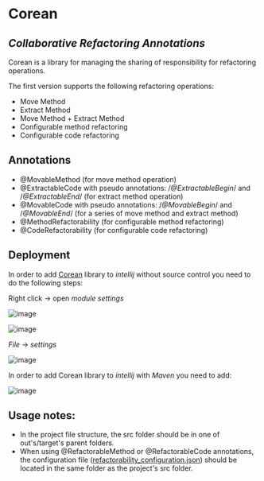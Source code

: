 # Corean
## _Collaborative Refactoring Annotations_

Corean is a library for managing the sharing of responsibility for  refactoring operations.

The first version supports the following refactoring operations:
- Move Method
- Extract Method
- Move Method + Extract Method
- Configurable method refactoring
- Configurable code refactoring

## Annotations

- @MovableMethod (for move method operation)
- @ExtractableCode with pseudo annotations: /*@ExtractableBegin*/ and /*@ExtractableEnd*/ (for extract method operation)
- @MovableCode with pseudo annotations: /*@MovableBegin*/ and /*@MovableEnd*/ (for a series of move method and extract method)
- @MethodRefactorability (for configurable method refactoring)
- @CodeRefactorability (for configurable code refactoring)

## Deployment
In order to add [Corean] library to _intellij_ without source control you need to do the following steps:

Right click -> open _module settings_
 
![image](https://user-images.githubusercontent.com/107777285/183267037-20fcc8e2-60b2-4e54-9c3a-77bd3d8a392d.png)

![image](https://user-images.githubusercontent.com/107777285/183267098-f82c9636-fb9d-4e7b-b4a9-911a67c9be29.png)

_File_ -> _settings_

![image](https://user-images.githubusercontent.com/107777285/183267164-dc7a8fc2-ebb8-4658-ae70-9db0a7510b40.png)

In order to add Corean library to _intellij_ with _Maven_ you need to add:

![image](https://user-images.githubusercontent.com/107777285/183267333-85b22991-1761-4031-bc31-1f86a0aa2118.png)

## Usage notes:
-	In the project file structure, the src folder should be in one of out's/target's parent folders.
-	When using @RefactorableMethod or @RefactorableCode annotations, the configuration file ([refactorability_configuration.json]) should be located in the same folder as the project's src folder.

[Corean]: <https://github.com/refactorability/Collaborative-Refactoring-Annotations/blob/main/collaborative-refactoring-annotations-0.0.1.jar> 
[refactorability_configuration.json]: <https://github.com/refactorability/Collaborative-Refactoring-Annotations> 
